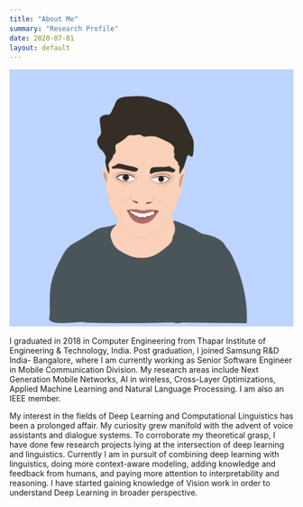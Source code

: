 ```yaml
---
title: "About Me"
summary: "Research Profile"
date: 2020-07-01
layout: default
---
```


<img id="profile-img" src="assets/images/gaurav.png" />

I graduated in 2018 in Computer Engineering from Thapar Institute of Engineering & Technology, India. Post  graduation, I joined Samsung R&D India- Bangalore, where I am currently working as Senior Software Engineer in Mobile Communication Division. My research areas include Next Generation Mobile Networks, AI in wireless, Cross-Layer Optimizations, Applied Machine Learning and Natural Language Processing. I am also an IEEE member.

My interest in the fields of Deep Learning and Computational Linguistics has been a prolonged affair. My curiosity grew manifold with the advent of voice assistants and dialogue systems. To corroborate my theoretical grasp, I have done few research projects lying at the intersection of deep learning and linguistics. Currently I am in pursuit of combining deep learning with linguistics, doing more context-aware modeling, adding knowledge and feedback from humans, and paying more attention to interpretability and reasoning. I have started gaining knowledge of Vision work in order to understand Deep Learning in broader perspective.
